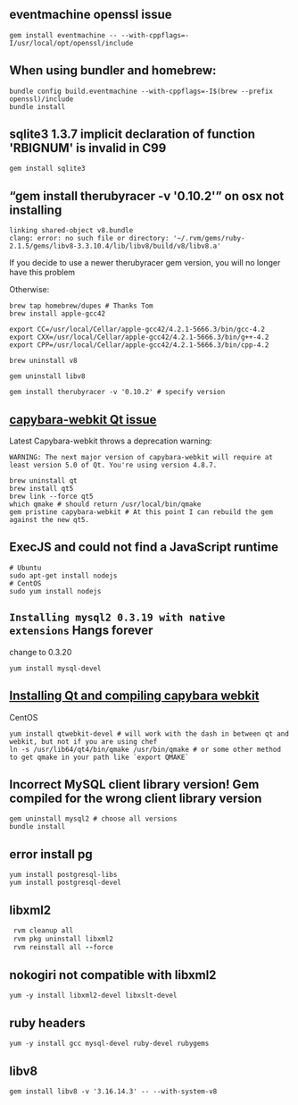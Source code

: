 eventmachine openssl issue
---
```shell
gem install eventmachine -- --with-cppflags=-I/usr/local/opt/openssl/include 
```

When using bundler and homebrew:
---
```shell
bundle config build.eventmachine --with-cppflags=-I$(brew --prefix openssl)/include
bundle install
```

sqlite3 1.3.7 implicit declaration of function 'RBIGNUM' is invalid in C99
---
```shell
gem install sqlite3
```
“gem install therubyracer -v '0.10.2'” on osx not installing
---
```
linking shared-object v8.bundle
clang: error: no such file or directory: '~/.rvm/gems/ruby-2.1.5/gems/libv8-3.3.10.4/lib/libv8/build/v8/libv8.a'
```
If you decide to use a newer therubyracer gem version, you will no longer have this problem

Otherwise:
```shell
brew tap homebrew/dupes # Thanks Tom
brew install apple-gcc42

export CC=/usr/local/Cellar/apple-gcc42/4.2.1-5666.3/bin/gcc-4.2
export CXX=/usr/local/Cellar/apple-gcc42/4.2.1-5666.3/bin/g++-4.2
export CPP=/usr/local/Cellar/apple-gcc42/4.2.1-5666.3/bin/cpp-4.2

brew uninstall v8

gem uninstall libv8

gem install therubyracer -v '0.10.2' # specify version
```
[capybara-webkit Qt issue](https://github.com/thoughtbot/capybara-webkit/wiki/Installing-Qt-and-compiling-capybara-webkit)
---
Latest Capybara-webkit throws a deprecation warning:
```
WARNING: The next major version of capybara-webkit will require at least version 5.0 of Qt. You're using version 4.8.7.
```

```shell
brew uninstall qt
brew install qt5
brew link --force qt5
which qmake # should return /usr/local/bin/qmake
gem pristine capybara-webkit # At this point I can rebuild the gem against the new qt5.
```
ExecJS and could not find a JavaScript runtime
---
```
# Ubuntu
sudo apt-get install nodejs
# CentOS
sudo yum install nodejs
```
`Installing mysql2 0.3.19 with native extensions` Hangs forever
---
change to 0.3.20
```shell
yum install mysql-devel
```
[Installing Qt and compiling capybara webkit](https://github.com/thoughtbot/capybara-webkit/wiki/Installing-Qt-and-compiling-capybara-webkit)
---
CentOS
```shell
yum install qtwebkit-devel # will work with the dash in between qt and webkit, but not if you are using chef
ln -s /usr/lib64/qt4/bin/qmake /usr/bin/qmake # or some other method to get qmake in your path like `export QMAKE`
```
Incorrect MySQL client library version! Gem compiled for the wrong client library version
---
```shell
gem uninstall mysql2 # choose all versions
bundle install
```
error install pg
---
```shell
yum install postgresql-libs
yum install postgresql-devel
```
libxml2
---
```ruby
 rvm cleanup all
 rvm pkg uninstall libxml2
 rvm reinstall all --force
 ```
nokogiri not compatible with libxml2
---
```shell
yum -y install libxml2-devel libxslt-devel
```
ruby headers
---
```shell
yum -y install gcc mysql-devel ruby-devel rubygems
```
libv8
---
```shell
gem install libv8 -v '3.16.14.3' -- --with-system-v8
```
